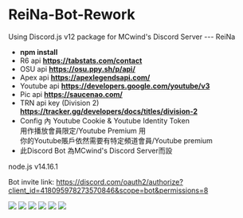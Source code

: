 # ReiNa-Bot-Rework
Using Discord.js v12 package for MCwind's Discord Server --- ReiNa

- **npm install**
- R6 api **https://tabstats.com/contact**
- OSU api **https://osu.ppy.sh/p/api/**
- Apex api **https://apexlegendsapi.com/**
- Youtube api **https://developers.google.com/youtube/v3**
- Pic api **https://saucenao.com/**
- TRN api key (Division 2) **https://tracker.gg/developers/docs/titles/division-2**
- Config 內 Youtube Cookie & Youtube Identity Token<br>
  用作播放會員限定/Youtube Premium 用<br>
  你的Youtube賬戶依然需要有特定頻道會員/Youtube premium
- 此Discord Bot 為MCwind's Discord Server而設

node.js v14.16.1

Bot invite link: https://discord.com/oauth2/authorize?client_id=418095978273570846&scope=bot&permissions=8


![](https://img.shields.io/github/stars/MCwindTIM/ReiNa-Bot-Rework) ![](https://img.shields.io/github/forks/MCwindTIM/ReiNa-Bot-Rework) ![](https://img.shields.io/github/tag/MCwindTIM/ReiNa-Bot-Rework) ![](https://img.shields.io/github/release/MCwindTIM/ReiNa-Bot-Rework) ![](https://img.shields.io/github/issues/MCwindTIM/ReiNa-Bot-Rework) ![](https://img.shields.io/github/license/MCwindTIM/ReiNa-Bot-Rework)
